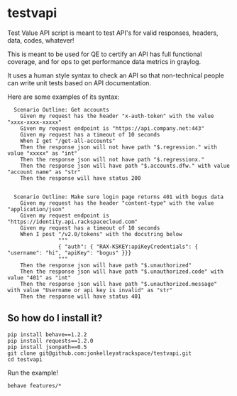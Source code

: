 testvapi
========
Test Value API script is meant to test API's for valid responses, headers, data, codes, whatever!

This is meant to be used for QE to certify an API has full functional coverage, and for ops to get performance
data metrics in graylog.

It uses a human style syntax to check an API so that non-technical people can write unit tests based on API documentation.

Here are some examples of its syntax:

	  Scenario Outline: Get accounts
		Given my request has the header "x-auth-token" with the value "xxxx-xxxx-xxxxx"
		Given my request endpoint is "https://api.company.net:443"
		Given my request has a timeout of 10 seconds
		When I get "/get-all-accounts"
		Then the response json will not have path "$.regression." with value "xxxxx" as "int"
		Then the response json will not have path "$.regressionx."
		Then the response json will have path "$.accounts.dfw." with value "account name" as "str"
		Then the response will have status 200


	  Scenario Outline: Make sure login page returns 401 with bogus data
		Given my request has the header "content-type" with the value "application/json"
		Given my request endpoint is "https://identity.api.rackspacecloud.com"
		Given my request has a timeout of 10 seconds
		When I post "/v2.0/tokens" with the docstring below
		            """
		            { "auth": { "RAX-KSKEY:apiKeyCredentials": { "username": "hi", "apiKey": "bogus" }}}
		            """
		Then the response json will have path "$.unauthorized"
		Then the response json will have path "$.unauthorized.code" with value "401" as "int"
		Then the response json will have path "$.unauthorized.message" with value "Username or api key is invalid" as "str"
		Then the response will have status 401

So how do I install it?
-------------

	pip install behave==1.2.2
	pip install requests==1.2.0
	pip install jsonpath==0.5
	git clone git@github.com:jonkelleyatrackspace/testvapi.git
	cd testvapi

Run the example!

	behave features/*

